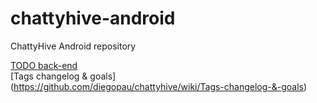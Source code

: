 chattyhive-android
==================

ChattyHive Android repository

[TODO back-end](https://github.com/diegopau/chattyhive/wiki/TODO)  
[Tags changelog & goals] (https://github.com/diegopau/chattyhive/wiki/Tags-changelog-&-goals)
